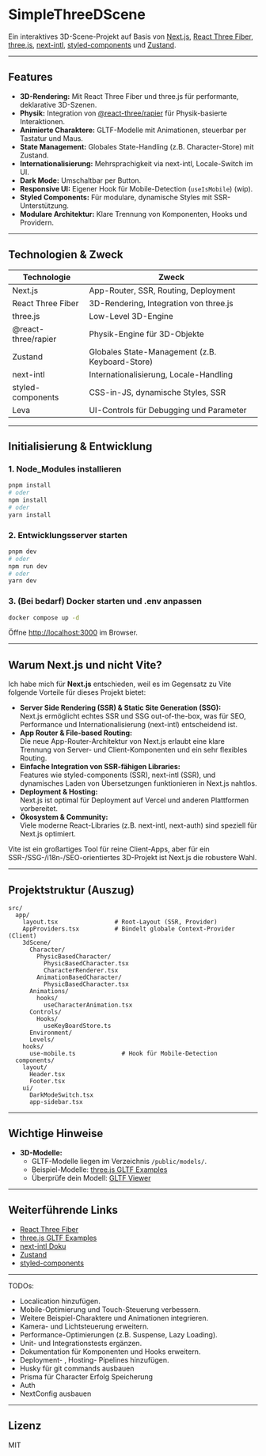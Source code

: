 # SimpleThreeDScene

Ein interaktives 3D-Scene-Projekt auf Basis von [Next.js](https://nextjs.org), [React Three Fiber](https://docs.pmnd.rs/react-three-fiber), [three.js](https://threejs.org/), [next-intl](https://next-intl.dev/), [styled-components](https://styled-components.com/) und [Zustand](https://zustand-demo.pmnd.rs/).

---

## Features

- **3D-Rendering:** Mit React Three Fiber und three.js für performante, deklarative 3D-Szenen.
- **Physik:** Integration von [@react-three/rapier](https://github.com/pmndrs/react-three-rapier) für Physik-basierte Interaktionen.
- **Animierte Charaktere:** GLTF-Modelle mit Animationen, steuerbar per Tastatur und Maus.
- **State Management:** Globales State-Handling (z.B. Character-Store) mit Zustand.
- **Internationalisierung:** Mehrsprachigkeit via next-intl, Locale-Switch im UI.
- **Dark Mode:** Umschaltbar per Button.
- **Responsive UI:** Eigener Hook für Mobile-Detection (`useIsMobile`) (wip).
- **Styled Components:** Für modulare, dynamische Styles mit SSR-Unterstützung.
- **Modulare Architektur:** Klare Trennung von Komponenten, Hooks und Providern.

---

## Technologien & Zweck

| Technologie           | Zweck                                               |
|-----------------------|----------------------------------------------------|
| Next.js               | App-Router, SSR, Routing, Deployment               |
| React Three Fiber     | 3D-Rendering, Integration von three.js             |
| three.js              | Low-Level 3D-Engine                                |
| @react-three/rapier   | Physik-Engine für 3D-Objekte                       |
| Zustand               | Globales State-Management (z.B. Keyboard-Store)    |
| next-intl             | Internationalisierung, Locale-Handling             |
| styled-components     | CSS-in-JS, dynamische Styles, SSR                  |
| Leva                  | UI-Controls für Debugging und Parameter            |

---

## Initialisierung & Entwicklung

### 1. **Node_Modules installieren**

```bash
pnpm install
# oder
npm install
# oder
yarn install
```

### 2. **Entwicklungsserver starten**

```bash
pnpm dev
# oder
npm run dev
# oder
yarn dev

```
### 3. **(Bei bedarf) Docker starten und .env anpassen**
```bash
docker compose up -d
```

Öffne [http://localhost:3000](http://localhost:3000) im Browser.

---
## Warum Next.js und nicht Vite?

Ich habe mich für **Next.js** entschieden, weil es im Gegensatz zu Vite folgende Vorteile für dieses Projekt bietet:

- **Server Side Rendering (SSR) & Static Site Generation (SSG):**  
  Next.js ermöglicht echtes SSR und SSG out-of-the-box, was für SEO, Performance und Internationalisierung (next-intl) entscheidend ist.
- **App Router & File-based Routing:**  
  Die neue App-Router-Architektur von Next.js erlaubt eine klare Trennung von Server- und Client-Komponenten und ein sehr flexibles Routing.
- **Einfache Integration von SSR-fähigen Libraries:**  
  Features wie styled-components (SSR), next-intl (SSR), und dynamisches Laden von Übersetzungen funktionieren in Next.js nahtlos.
- **Deployment & Hosting:**  
  Next.js ist optimal für Deployment auf Vercel und anderen Plattformen vorbereitet.
- **Ökosystem & Community:**  
  Viele moderne React-Libraries (z.B. next-intl, next-auth) sind speziell für Next.js optimiert.

Vite ist ein großartiges Tool für reine Client-Apps, aber für ein SSR-/SSG-/i18n-/SEO-orientiertes 3D-Projekt ist Next.js die robustere Wahl.

---

## Projektstruktur (Auszug)

```
src/
  app/
    layout.tsx                # Root-Layout (SSR, Provider)
    AppProviders.tsx          # Bündelt globale Context-Provider (Client)
    3dScene/
      Character/
        PhysicBasedCharacter/
          PhysicBasedCharacter.tsx
          CharacterRenderer.tsx
        AnimationBasedCharacter/
          PhysicBasedCharacter.tsx
      Animations/
        hooks/
          useCharacterAnimation.tsx
      Controls/
        Hooks/
          useKeyBoardStore.ts
      Environment/
      Levels/
    hooks/
      use-mobile.ts             # Hook für Mobile-Detection
  components/
    layout/
      Header.tsx
      Footer.tsx
    ui/
      DarkModeSwitch.tsx
      app-sidebar.tsx
```

---

## Wichtige Hinweise

- **3D-Modelle:**  
  - GLTF-Modelle liegen im Verzeichnis `/public/models/`.
  - Beispiel-Modelle: [three.js GLTF Examples](https://github.com/mrdoob/three.js/blob/dev/examples/models/gltf)
  - Überprüfe dein Modell: [GLTF Viewer](https://gltf-viewer.donmccurdy.com/)

---

## Weiterführende Links

- [React Three Fiber](https://docs.pmnd.rs/react-three-fiber)
- [three.js GLTF Examples](https://github.com/mrdoob/three.js/blob/dev/examples/models/gltf)
- [next-intl Doku](https://next-intl.dev/docs/getting-started/app-router)
- [Zustand](https://zustand-demo.pmnd.rs/)
- [styled-components](https://styled-components.com/docs/advanced#nextjs)

---
TODOs:

- Localication hinzufügen.
- Mobile-Optimierung und Touch-Steuerung verbessern.
- Weitere Beispiel-Charaktere und Animationen integrieren.
- Kamera- und Lichtsteuerung erweitern.
- Performance-Optimierungen (z.B. Suspense, Lazy Loading).
- Unit- und Integrationstests ergänzen.
- Dokumentation für Komponenten und Hooks erweitern.
- Deployment- , Hosting- Pipelines hinzufügen.
- Husky für git commands ausbauen
- Prisma für Character Erfolg Speicherung
- Auth  
- NextConfig ausbauen
---
## Lizenz

MIT